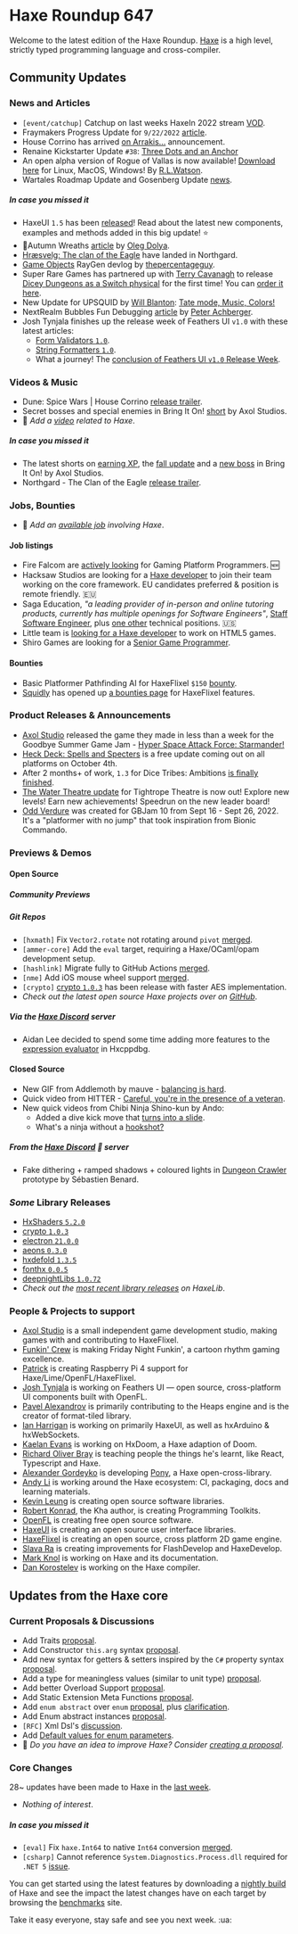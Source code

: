 [_template]: ../templates/roundup.html
[date]: / "2022-09-29 09:33:00"
[modified]: / "2022-09-29 10:13:00"
[published]: / "2022-09-29 12:00:00"
[description]: / "The latest news covering the Haxe community, featuring upcoming talks, the latest HaxeLib releases, game previews and lots more!"
[author]: https://twitter.com/teormech "Alexander Hohlov"
[contributor]: https://twitter.com/skial "Skial"

# Haxe Roundup 647

Welcome to the latest edition of the Haxe Roundup. [Haxe](http://haxe.org/?ref=haxe.io) is a high level, strictly typed programming language and cross-compiler.

## Community Updates

### News and Articles

- `[event/catchup]` Catchup on last weeks HaxeIn 2022 stream [VOD](https://www.twitch.tv/videos/1598099471).
- Fraymakers Progress Update for `9/22/2022` [article](https://www.kickstarter.com/projects/mcleodgaming/fraymakers-the-infinitely-replayable-indie-platform-fighter/posts/3617853).
- House Corrino has arrived [on Arrakis...](https://steamcommunity.com/games/1605220/announcements/detail/3390670295075611184) announcement.
- Renaine Kickstarter Update `#38`: [Three Dots and an Anchor](https://www.kickstarter.com/projects/585676804/renaine-a-game-about-overcoming-failure/posts/3615565)
- An open alpha version of Rogue of Vallas is now available! [Download here](https://merrak.itch.io/rogue-of-vallas) for Linux, MacOS, Windows! By [R.L.Watson](https://twitter.com/merrak/status/1573142743739662336).
- Wartales Roadmap Update and Gosenberg Update [news](https://store.steampowered.com/news/app/1527950/view/3266821940211131717).

##### _In case you missed it_

- HaxeUI `1.5` has been [released](https://community.haxeui.org/t/haxeui-v1-5-released/467?u=skial)! Read about the latest new components, examples and methods added in this big update! :star:
- 🍂Autumn Wreaths [article](https://www.patreon.com/posts/72104964) by [Oleg Dolya](https://twitter.com/watawatabou/status/1571141160659488772).
- [Hræsvelg: The clan of the Eagle](https://store.steampowered.com/news/app/466560/view/3293842268888196784) have landed in Northgard.
- [Game Objects](https://raygendev.blogspot.com/2022/09/game-objects.html) RayGen devlog by [thepercentageguy](https://twitter.com/PercentageGuy/status/1570427621577723908).
- Super Rare Games has partnered up with [Terry Cavanagh](https://twitter.com/terrycavanagh/status/1570792062152507398) to release [Dicey Dungeons as a Switch physical](https://weareirish.ie/entertainment/dicey-dungeons-2022-physical/) for the first time! You can [order it here](https://superraregames.com/products/srg-76-dicey-dungeons-switch).
- New Update for UPSQUID by [Will Blanton](https://twitter.com/x01010111/status/1570859345872846848): [Tate mode, Music, Colors!](https://01010111.itch.io/upsquid/devlog/428638/new-update-tate-mode-music-colors)
- NextRealm Bubbles Fun Debugging [article](https://antriel.com/post/nextrealm-bubbles-fun-debugging/) by [Peter Achberger](https://twitter.com/PeterAchberger/status/1571753358993620993).
- Josh Tynjala finishes up the release week of Feathers UI `v1.0` with these latest articles: 
    - [Form Validators `1.0`](https://feathersui.com/blog/2022/09/15/feathers-ui-form-validators-1-0-0-haxe).
    - [String Formatters `1.0`](https://feathersui.com/blog/2022/09/16/feathers-ui-string-validators-1-0-0-haxe).
    - What a journey! The [conclusion of Feathers UI `v1.0` Release Week](https://feathersui.com/blog/2022/09/16/release-week-summary-feathers-ui-9-open-source-projectss).

### Videos & Music

- Dune: Spice Wars | House Corrino [release trailer](https://www.youtube.com/watch?v=A967gKiKoPo&widget_referrer=haxe.io).
- Secret bosses and special enemies in Bring It On! [short](https://www.youtube.com/shorts/BBfhprGHTp4&widget_referrer=haxe.io) by Axol Studios.
- :memo: _Add a [video](https://github.com/skial/haxe.io/labels/video) related to Haxe_.

##### _In case you missed it_

- The latest shorts on [earning XP](https://www.youtube.com/shorts/gtwAA_pzMvo&widget_referrer=haxe.io), the [fall update](https://www.youtube.com/shorts/kWbhjdE7xzU&widget_referrer=haxe.io) and a [new boss](https://www.youtube.com/shorts/aScXOq0rjE4&widget_referrer=haxe.io) in Bring It On! by Axol Studios.
- Northgard - The Clan of the Eagle [release trailer](https://www.youtube.com/watch?v=gv2eesd5J70&widget_referrer=haxe.io).

### Jobs, Bounties

- :memo: _Add an [available job](https://github.com/skial/haxe.io/labels/jobs) involving Haxe_.

#### Job listings

- Fire Falcom are [actively looking](https://community.haxe.org/t/fire-falcom-is-actively-looking-for-gaming-platform-programmers/3685?u=skial) for Gaming Platform Programmers. :new:
- Hacksaw Studios are looking for a [Haxe developer](https://github.com/skial/haxe.io/issues/992) to join their team working on the core framework. EU candidates preferred & position is remote friendly. :eu:
- Saga Education, _"a leading provider of in-person and online tutoring products, currently has multiple openings for Software Engineers"_, [Staff Software Engineer](https://www.sagaeducation.org/careers?gh_jid=5973477002), plus [one other](https://github.com/skial/haxe.io/issues/974) technical positions. :us:
- Little team is [looking for a Haxe developer](https://gamedev.ru/job/forum/?id=264871) to work on HTML5 games.
- Shiro Games are looking for a [Senior Game Programmer](https://shirogames.com/jobs/senior-game-programmer/).

#### Bounties
- Basic Platformer Pathfinding AI for HaxeFlixel `$150` [bounty](https://github.com/chosencharacters/squidBounties/issues/5).
- [Squidly](https://twitter.com/squuuidly/status/1243925472121151488) has opened up [a bounties page](https://github.com/chosencharacters/squidBounties) for HaxeFlixel features.

### Product Releases & Announcements

- [Axol Studio](https://twitter.com/AxolStudio/status/1573166878209576966) released the game they made in less than a week for the Goodbye Summer Game Jam - [Hyper Space Attack Force: Starmander!](https://axolstudio.itch.io/starmander)
- [Heck Deck: Spells and Specters](https://twitter.com/torcado/status/1574865964872736768) is a free update coming out on all platforms on October 4th.
- After 2 months+ of work, `1.3` for Dice Tribes: Ambitions [is finally finished](https://twitter.com/ZwodahS/status/1574968385880068097).
- [The Water Theatre update](https://twitter.com/AdventIslands/status/1575149246424268800) for Tightrope Theatre is now out! Explore new levels! Earn new achievements! Speedrun on the new leader board!
- [Odd Verdure](https://bitdecaygames.itch.io/odd-verdure) was created for GBJam 10 from Sept 16 - Sept 26, 2022.  It's a "platformer with no jump" that took inspiration from Bionic Commando. 

### Previews & Demos

#### Open Source

##### Community Previews

##### _Git Repos_

- `[hxmath]` Fix `Vector2.rotate` not rotating around `pivot` [merged](https://github.com/tbrosman/hxmath/pull/82).
- `[ammer-core]` Add the `eval` target, requiring a Haxe/OCaml/opam development setup.
- `[hashlink]` Migrate fully to GitHub Actions [merged](https://github.com/HaxeFoundation/hashlink/pull/565).
- `[nme]` Add iOS mouse wheel support [merged](https://github.com/haxenme/nme/pull/711).
- `[crypto]` [crypto `1.0.3`](https://github.com/HaxeFoundation/crypto/releases/tag/1.0.3) has been release with faster AES implementation.
- _Check out the latest open source Haxe projects over on [GitHub][latest github]_.

##### Via the [Haxe Discord] server

- Aidan Lee decided to spend some time adding more features to the [expression evaluator](https://discord.com/channels/162395145352904705/1020058709386330133/1023187255109636176) in Hxcppdbg.

#### Closed Source

- New GIF from Addlemoth by mauve - [balancing is hard](https://twitter.com/mauvecow/status/1573567635262177282).
- Quick video from HITTER - [Careful, you're in the presence of a veteran](https://twitter.com/hitter_dev/status/1573667861956116481).
- New quick videos from Chibi Ninja Shino-kun by Ando:
    * Added a dive kick move that [turns into a slide](https://twitter.com/ohsat_games/status/1573734061780221952).
    * What's a ninja without a [hookshot?](https://twitter.com/ohsat_games/status/1575188617928278016)

##### From the [Haxe Discord] :key: server

- Fake dithering + ramped shadows + coloured lights in [Dungeon Crawler](https://discord.com/channels/162395145352904705/1021426500098072597/1022855489408741486) prototype by Sébastien Benard.

### _Some_ Library Releases

- [HxShaders `5.2.0`](https://lib.haxe.org/p/HxShaders)
- [crypto `1.0.3`](https://lib.haxe.org/p/crypto)
- [electron `21.0.0`](https://lib.haxe.org/p/electron)
- [aeons `0.3.0`](https://lib.haxe.org/p/aeons)
- [hxdefold `1.3.5`](https://lib.haxe.org/p/hxdefold)
- [fonthx `0.0.5`](https://lib.haxe.org/p/fonthx)
- [deepnightLibs `1.0.72`](https://lib.haxe.org/p/deepnightLibs)
- _Check out the [most recent library releases](https://lib.haxe.org/recent/) on HaxeLib_.

### People & Projects to support

- [Axol Studio](https://axolstudio.com/) is a small independent game development studio, making games with and contributing to HaxeFlixel.
- [Funkin' Crew](https://ninja-muffin24.itch.io/funkin) is making Friday Night Funkin', a cartoon rhythm gaming excellence.
- [Patrick](https://www.patreon.com/gepatto) is creating Raspberry Pi 4 support for Haxe/Lime/OpenFL/HaxeFlixel.
- [Josh Tynjala](https://github.com/sponsors/joshtynjala) is working on Feathers UI — open source, cross-platform UI components built with OpenFL.
- [Pavel Alexandrov](https://ko-fi.com/yanrishatum) is primarily contributing to the Heaps engine and is the creator of format-tiled library.
- [Ian Harrigan](https://github.com/sponsors/ianharrigan) is working on primarily HaxeUI, as well as hxArduino & hxWebSockets.
- [Kaelan Evans](https://github.com/sponsors/kevansevans) is working on HxDoom, a Haxe adaption of Doom.
- [Richard Oliver Bray](https://ko-fi.com/richardoliverbray) is teaching people the things he's learnt, like React, Typescript and Haxe.
- [Alexander Gordeyko](https://www.patreon.com/axgord) is developing [Pony](https://github.com/AxGord/Pony), a Haxe open-cross-library.
- [Andy Li](https://github.com/users/andyli/sponsorship) is working around the Haxe ecosystem: CI, packaging, docs and learning materials.
- [Kevin Leung](https://www.patreon.com/kevinresol) is creating open source software libraries.
- [Robert Konrad](https://www.patreon.com/RobDangerous), the Kha author, is creating Programming Toolkits.
- [OpenFL](https://www.patreon.com/openfl) is creating free open source software.
- [HaxeUI](https://www.patreon.com/haxeui) is creating an open source user interface libraries.
- [HaxeFlixel](https://www.patreon.com/haxeflixel) is creating an open source, cross platform 2D game engine.
- [Slava Ra](https://www.patreon.com/slavara) is creating improvements for FlashDevelop and HaxeDevelop.
- [Mark Knol](https://www.patreon.com/markknol) is working on Haxe and its documentation.
- [Dan Korostelev](https://www.patreon.com/nadako) is working on the Haxe compiler.

## Updates from the Haxe core

### Current Proposals & Discussions

- Add Traits [proposal](https://github.com/HaxeFoundation/haxe-evolution/pull/98).
- Add Constructor `this.arg` syntax [proposal](https://github.com/HaxeFoundation/haxe-evolution/pull/97).
- Add new syntax for getters & setters inspired by the `C#` property syntax [proposal](https://github.com/HaxeFoundation/haxe-evolution/pull/96).
- Add a type for meaningless values (similar to unit type) [proposal](https://github.com/HaxeFoundation/haxe-evolution/pull/95).
- Add better Overload Support [proposal](https://github.com/HaxeFoundation/haxe-evolution/pull/93).
- Add Static Extension Meta Functions [proposal](https://github.com/HaxeFoundation/haxe-evolution/pull/91).
- Add `enum abstract` over `enum` [proposal](https://github.com/HaxeFoundation/haxe-evolution/pull/87), plus [clarification](https://github.com/HaxeFoundation/haxe-evolution/pull/87#issuecomment-935339089).
- Add Enum abstract instances [proposal](https://github.com/HaxeFoundation/haxe-evolution/pull/86).
- `[RFC]` Xml Dsl's [discussion](https://github.com/HaxeFoundation/haxe-evolution/issues/60).
- Add [Default values for enum parameters](https://github.com/HaxeFoundation/haxe-evolution/issues/27).
- :memo: _Do you have an idea to improve Haxe? Consider [creating a proposal]._

### Core Changes

28~ updates have been made to Haxe in the [last week][last week newurl].

- _Nothing of interest_.

##### _In case you missed it_

- `[eval]` Fix `haxe.Int64` to native `Int64` conversion [merged](https://github.com/HaxeFoundation/haxe/pull/10800).
- `[csharp]` Cannot reference `System.Diagnostics.Process.dll` required for `.NET 5` [issue](https://github.com/HaxeFoundation/haxe/issues/10801).

You can get started using the latest features by downloading a [nightly build] of Haxe and see the impact the latest changes have on each target by browsing the [benchmarks] site.

Take it easy everyone, stay safe and see you next week. :ua:

[benchmarks]: https://benchs.haxe.org/
[nightly build]: http://build.haxe.org
[creating a proposal]: https://github.com/HaxeFoundation/haxe-evolution
[last week]: https://github.com/search?q=closed:2022-09-22..2022-09-29+org:haxefoundation+is:closed
[last week newurl]: https://github.com/search?q=updated:%3E2022-09-22+org:haxefoundation
[latest github]: https://github.com/search?o=desc&q=created:%22%3E+2022-09-22%22+language:Haxe&s=updated&type=Repositories
[Haxe Discord]: https://discordapp.com/invite/0uEuWH3spjck73Lo
[Armory Discord]: https://discord.com/invite/7jDud8R3dE
[OpenFL Discord]: https://discordapp.com/invite/tDgq8EE
[FeathersUI Discord]: https://discord.com/invite/SnJBC53
[Deepnight Discord]: https://discord.gg/xRMdA4er
